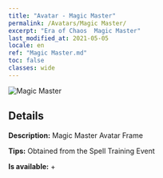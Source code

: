 ```yaml
---
title: "Avatar - Magic Master"
permalink: /Avatars/Magic Master/
excerpt: "Era of Chaos  Magic Master"
last_modified_at: 2021-05-05
locale: en
ref: "Magic Master.md"
toc: false
classes: wide
---
```

 ![Magic Master](/images/a/avatarFrame_37.png)

## Details

 **Description:** Magic Master Avatar Frame 

 **Tips:** Obtained from the Spell Training Event 

 **Is available:**  + 

